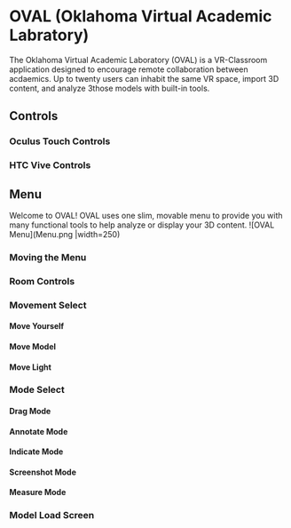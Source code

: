 # OVAL (Oklahoma Virtual Academic Labratory)
The Oklahoma Virtual Academic Laboratory (OVAL) is a VR-Classroom application designed to encourage remote collaboration between acdaemics. Up to twenty users can inhabit the same VR space, import 3D content, and analyze 3those models with built-in tools.

## Controls
### Oculus Touch Controls
### HTC Vive Controls

## Menu
Welcome to OVAL! OVAL uses one slim, movable menu to provide you with many functional tools to help analyze or display your 3D content. ![OVAL Menu](Menu.png |width=250)

### Moving the Menu

### Room Controls

### Movement Select
#### Move Yourself
#### Move Model
#### Move Light

### Mode Select
#### Drag Mode
#### Annotate Mode
#### Indicate Mode
#### Screenshot Mode
#### Measure Mode

### Model Load Screen


